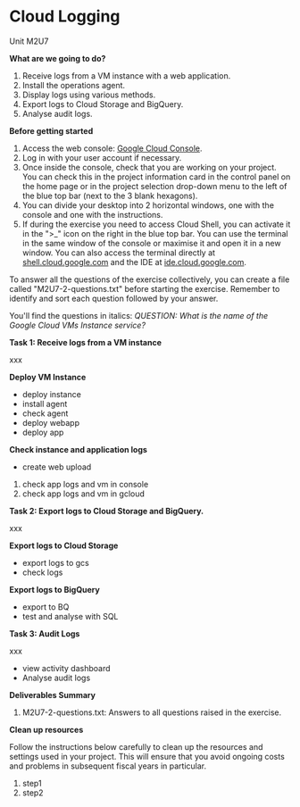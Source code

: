 # **Cloud Logging**

Unit M2U7

**What are we going to do?**

1. Receive logs from a VM instance with a web application.
2. Install the operations agent.
3. Display logs using various methods.
4. Export logs to Cloud Storage and BigQuery.
5. Analyse audit logs.

**Before getting started**

1. Access the web console: [Google Cloud Console](https://console.cloud.google.com/).
2. Log in with your user account if necessary.
3. Once inside the console, check that you are working on your project. You can check this in the project information card in the control panel on the home page or in the project selection drop-down menu to the left of the blue top bar (next to the 3 blank hexagons).
4. You can divide your desktop into 2 horizontal windows, one with the console and one with the instructions.
5. If during the exercise you need to access Cloud Shell, you can activate it in the ">_" icon on the right in the blue top bar. You can use the terminal in the same window of the console or maximise it and open it in a new window. You can also access the terminal directly at [shell.cloud.google.com](https://shell.cloud.google.com/) and the IDE at [ide.cloud.google.com](https://ide.cloud.google.com/).

To answer all the questions of the exercise collectively, you can create a file called &quot;M2U7-2-questions.txt&quot; before starting the exercise. Remember to identify and sort each question followed by your answer.

You&#39;ll find the questions in italics: _QUESTION: What is the name of the Google Cloud VMs Instance service?_

**Task 1: Receive logs from a VM instance**

xxx

**Deploy VM Instance**

- deploy instance
- install agent
- check agent
- deploy webapp
- deploy app

**Check instance and application logs**

- create web upload

1. check app logs and vm in console
2. check app logs and vm in gcloud

**Task 2: Export logs to Cloud Storage and BigQuery.**

xxx

**Export logs to Cloud Storage**

- export logs to gcs
- check logs

**Export logs to BigQuery**

- export to BQ
- test and analyse with SQL

**Task 3: Audit Logs**

xxx

- view activity dashboard
- Analyse audit logs

**Deliverables Summary**

1. M2U7-2-questions.txt: Answers to all questions raised in the exercise.

**Clean up resources**

Follow the instructions below carefully to clean up the resources and settings used in your project. This will ensure that you avoid ongoing costs and problems in subsequent fiscal years in particular.

1. step1
2. step2
